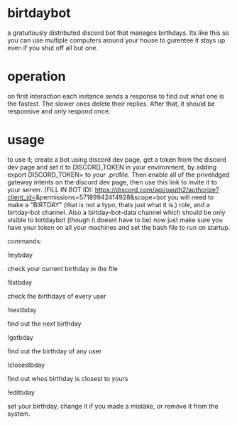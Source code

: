 # birtdaybot
a gratuitously distributed discord bot that manages birthdays. Its like this so you can use multiple computers around your house
to gurentee it stays up even if you shut off all but one.

# operation
on first interaction each instance sends a response to find out what one is the fastest. 
The slower ones delete their replies. After that, it should be responsive and only respond once.

# usage
to use it; create a bot using discord dev page, get a token from the discord dev page and set it to DISCORD_TOKEN in your environment, by adding export DISCORD_TOKEN=<token> to your .profile. Then enable all of the privelidged gateway intents on the discord dev page, then use this link to invite it to your server.  (FILL IN BOT ID):
https://discord.com/api/oauth2/authorize?client_id=<bot id>&permissions=57189942414928&scope=bot
you will need to make a "BIRTDAY" (that is not a typo, thats just what it is.) role, and a birtday-bot channel. 
Also a birtday-bot-data channel which should be only visible to birtdaybot (though it doesnt have to be)
now just make sure you have your token on all your machines and set the bash file to run on startup.

commands:

!mybday

check your current birthday in the file

!listbday

check the birthdays of every user

!nextbday

find out the next birthday

!getbday

find out the birthday of any user

!closestbday

find out whos birthday is closest to yours

!editbday

set your birthday, change it if you made a mistake, or remove it from the system.
